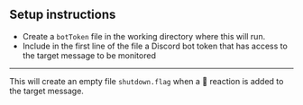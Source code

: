 ## Setup instructions
- Create a `botToken` file in the working directory where this will run.
- Include in the first line of the file a Discord bot token that has access to the target message to be monitored
____
This will create an empty file `shutdown.flag` when a 🛑 reaction is added to the target message.
